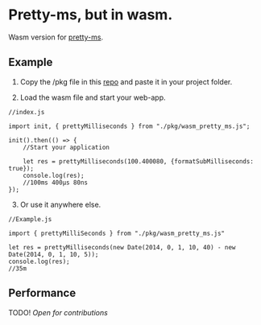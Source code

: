 
# Pretty-ms, but in wasm.

Wasm version for [pretty-ms](https://github.com/sindresorhus/pretty-ms).



## Example

1. Copy the /pkg file in this [repo](https://github.com/Najidnadri/wasm-pretty-ms) and paste it in your project folder.

2. Load the wasm file and start your web-app.
```
//index.js

import init, { prettyMilliseconds } from "./pkg/wasm_pretty_ms.js";

init().then(() => {
    //Start your application

    let res = prettyMilliseconds(100.400080, {formatSubMilliseconds: true});
    console.log(res); 
    //100ms 400μs 80ns
});
```

3. Or use it anywhere else.
```
//Example.js

import { prettyMilliSeconds } from "./pkg/wasm_pretty_ms.js"

let res = prettyMilliseconds(new Date(2014, 0, 1, 10, 40) - new Date(2014, 0, 1, 10, 5));
console.log(res); 
//35m
```
## Performance

TODO!
*Open for contributions*
